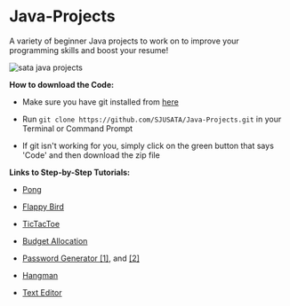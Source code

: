 # Java-Projects
A variety of beginner Java projects to work on to improve your programming skills and boost your resume!


![sata java projects ](https://user-images.githubusercontent.com/43652410/98973533-dda8c980-24e1-11eb-8193-c766710599e8.jpg)

**How to download the Code:**

  - Make sure you have git installed from [here](https://git-scm.com/book/en/v2/Getting-Started-Installing-Git/)
  - Run `git clone https://github.com/SJUSATA/Java-Projects.git` in your Terminal or Command Prompt
  
  - If git isn't working for you, simply click on the green button that says 'Code' and then download the zip file


**Links to Step-by-Step Tutorials:**

  - [Pong](https://www.youtube.com/watch?v=oLirZqJFKPE)

  - [Flappy Bird](https://www.youtube.com/watch?v=I1qTZaUcFX0&feature=emb_logo)

  - [TicTacToe](https://www.youtube.com/watch?v=3KM6Q0TFC28)

  - [Budget Allocation](https://www.youtube.com/watch?v=uZDuvMo-4pU&list=PLtQo0sxRN7JKKla3_GAF05dySjyy3nINa&index=2)
  
  - [Password Generator [1]](https://mkyong.com/java/java-password-generator-example/), and [[2]](https://www.geeksforgeeks.org/generating-password-otp-java/)
  
  - [Hangman](https://www.youtube.com/watch?v=VRN6cgv59Ak)
  
  - [Text Editor](https://www.youtube.com/watch?v=NKjqAQAtq-g)

